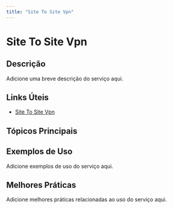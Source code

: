 ```yaml
---
title: "Site To Site Vpn"
---
```


# Site To Site Vpn

## Descrição

Adicione uma breve descrição do serviço aqui.

## Links Úteis

- [Site To Site Vpn](https://docs.aws.amazon.com/vpn/latest/s2svpn/Welcome.html)

## Tópicos Principais



## Exemplos de Uso

Adicione exemplos de uso do serviço aqui.

## Melhores Práticas

Adicione melhores práticas relacionadas ao uso do serviço aqui.
